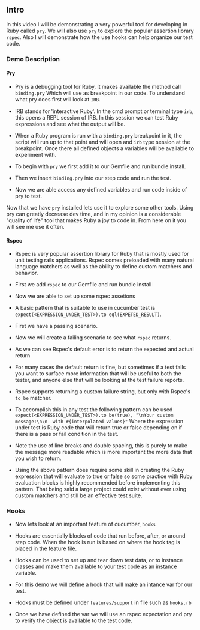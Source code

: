 ## Intro
In this video I will be demonstrating a very powerful tool for developing in Ruby called `pry`. We will also use `pry` to explore the popular assertion library `rspec`. Also I will demonstrate how the use hooks can help organize our test code.

### Demo Description

#### Pry

- Pry is a debugging tool for Ruby, it makes available the method call `binding.pry` Which will use as breakpoint in our code. To understand what pry does first will look at `IRB`.

- IRB stands for 'interactive Ruby'. In the cmd prompt or terminal type `irb`, this opens a REPL session of IRB. In this session we can test Ruby expressions and see what the output will be.

- When a Ruby program is run with a `binding.pry` breakpoint in it, the script will run up to that point and will open and `irb` type session at the breakpoint. Once there all defined objects a variables will be available to experiment with.

- To begin with `pry` we first add it to our Gemfile and run bundle install.

- Then we insert `binding.pry` into our step code and run the test.

- Now we are able access any defined variables and run code inside of pry to test.

Now that we have `pry` installed lets use it to explore some other tools. Using pry can greatly decrease dev time, and in my opinion is a considerable "quality of life" tool that makes Ruby a joy to code in. From here on it you will see me use it often.

#### Rspec

- Rspec is very popular assertion library for Ruby that is mostly used for unit testing rails applications. Rspec comes preloaded with many natural language matchers as well as the ability to define custom matchers and behavior.

- First we add `rspec` to our Gemfile and run bundle install

- Now we are able to set up some rspec assetions

- A basic pattern that is suitable to use in cucumber test is `expect(<EXPRESSION_UNDER_TEST>).to eql(EXPETED_RESULT)`.

- First we have a passing scenario.

- Now we will create a failing scenario to see what `rspec` returns.

- As we can see Rspec's default error is to return the expected and actual return

- For many cases the default return is fine, but sometimes if a test fails you want to surface more information that will be useful to both the tester, and anyone else that will be looking at the test failure reports.

- Rspec supports returning a custom failure string, but only with Rspec's `to_be` matcher.

- To accomplish this in any test the following pattern can be used `expect(<EXPRESSION_UNDER_TEST>).to be(true), "\nYour custom message:\n\n  with #{interpolated values}"` Where the expression under test is Ruby code that will return true or false depending on if there is a pass or fail condition in the test.

- Note the use of line breaks and double spacing, this is purely to make the message more readable which is more important the more data that you wish to return.

- Using the above pattern does require some skill in creating the Ruby expression that will evaluate to true or false so some practice with Ruby evaluation blocks is highly recommended before implementing this pattern. That being said a large project could exist without ever using custom matchers and still be an effective test suite.

### Hooks

- Now lets look at an important feature of cucumber, `hooks`

- Hooks are essentially blocks of code that run before, after, or around step code. When the hook is run is based on where the hook tag is placed in the feature file.

- Hooks can be used to set up and tear down test data, or to instance classes and make them available to your test code as an instance variable.

- For this demo we will define a hook that will make an intance var for our test.

- Hooks must be defined under `features/support` in file such as `hooks.rb`

- Once we have defined the var we will use an rspec expectation and pry to verify the object is available to the test code.
